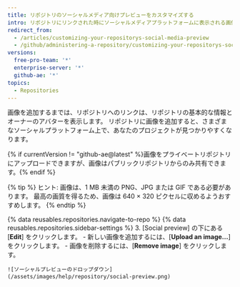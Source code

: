 ```yaml
---
title: リポジトリのソーシャルメディア向けプレビューをカスタマイズする
intro: リポジトリにリンクされた時にソーシャルメディアプラットフォームに表示される画像をカスタマイズできます。
redirect_from:
  - /articles/customizing-your-repositorys-social-media-preview
  - /github/administering-a-repository/customizing-your-repositorys-social-media-preview
versions:
  free-pro-team: '*'
  enterprise-server: '*'
  github-ae: '*'
topics:
  - Repositories
---
```

画像を追加するまでは、リポジトリへのリンクは、リポジトリの基本的な情報とオーナーのアバターを表示します。 リポジトリに画像を追加すると、さまざまなソーシャルプラットフォーム上で、あなたのプロジェクトが見つかりやすくなります。

{% if currentVersion != "github-ae@latest" %}画像をプライベートリポジトリにアップロードできますが、画像はパブリックリポジトリからのみ共有できます。{% endif %}

{% tip %}
ヒント: 画像は、1 MB 未満の PNG、JPG または GIF である必要があります。 最高の画質を得るため、画像は 640 × 320 ピクセルに収めるようおすすめします。
{% endtip %}

{% data reusables.repositories.navigate-to-repo %}
{% data reusables.repositories.sidebar-settings %}
3. [Social preview] の下にある [**Edit**] をクリックします。
    - 新しい画像を追加するには、[**Upload an image...**] をクリックします。
    - 画像を削除するには、[**Remove image**] をクリックします。

    ![ソーシャルプレビューのドロップダウン](/assets/images/help/repository/social-preview.png)
